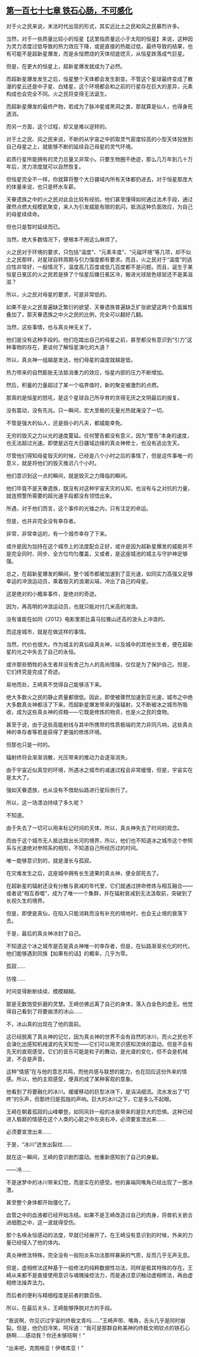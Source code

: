 ## [第一百七十七章 铁石心肠，不可感化](https://www.xxbiquge.com/11_11207/9222691.html)


  对于火之民来说，末法时代出现的形式，其实远比土之民和风之民暴烈许多。

  当然，对于一些质量比较小的恒星【这里指质量远小于太阳的恒星】来说，这种因为灵力浓度过低导致的热力效应下降，或是直接的热能过低，最终导致的结果，也有可能不是超新星爆发，而是永恒燃烧的天体彻底熄灭，从恒星跌落成气巨星。

  但是，在更大的恒星上，超新星爆发就成为了必然。

  而超新星爆发发生之后，恒星整个天体都会发生剧变。不管这个星球最终变成了散漫的星云还是中子星、白矮星，这个环境都会和之前的行星存在巨大的差异，元素构成也会完全不同。火之民将变得无法诞生。

  而超新星爆发的最终产物，若成为了脉冲星或黑洞之类，那就算是仙人，也得身死道消。

  而另一方面，这个过程，却又是难以逆转的。

  对于土之民、风之民来说，不断的从宇宙之中抓取灵气密度较高的小型天体投放到自己母星之上，就能够不断的延续自己母星的灵气环境。

  岩质行星所能拥有的灵力总量又非常小。只要生物圈不绝迹，那么几万年到几十万年后，灵力浓度就可以自然恢复。

  但恒星完全不一样。你就算将整个大日疆域内所有天体都扔进去，对于恒星那庞大的体量来说，也只是杯水车薪。

  天眷遗族之中的火之民对此会比较有经验。他们甚至懂得如何通过法术手段，通过骤然点燃大规模氦聚变，来人为引发威能有限的氦闪，抵消这种负面效应，为自己的母星续续命。

  但也只是暂时延续而已。

  当然，绝大多数情况下，便根本不用这么麻烦了。

  火之民对于环境的要求，只包括“温度”、“元素丰度”、“元磁环境”等几项，却不似土之民那样，对星球自转周期与引力强度都有要求。而且，火之民对于“温度”的适应性非常好，一般情况下，温度高几百度或低几百度都不是问题。而且，诞生于某恒星日冕区的火之民若是换了个恒星后嫌日冕区冷，搬进光球层色球层还不是美滋滋？

  所以，火之民对母星的要求，可是非常低的。

  如果不是火之民普遍缺乏繁衍的欲望、天眷遗族普遍缺乏扩张欲望这两个负面属性叠加了，那天眷遗族之中火之民的比例，完全可以翻好几翻。

  当然，这些事情，也与真炎神无关了。

  他们是没有这种手段的。他们在踏出自己的母星之前，甚至都没有意识到“引力”这种事物的存在，更谈何了解恒星演化的大道？

  所以，真炎神一组越是发达，他们母星的温度就越是低。

  热力带来的自然膨胀无法抵消重力的效应，恒星内部的压力不断增加。

  然后，积蓄的力量超过了某一个临界值时，新的聚变被激烈的点燃。

  那真的是恒星的怒吼，是这个星球自己所孕育的贪得无厌之文明最后的报复。

  没有震动，没有先兆。只一瞬间，宏大至极的无量光热就淹没了一切。

  不管是强大的仙人，还是弱小的凡夫，都威能幸免。

  无穷的毁灭之力以光的速度蔓延。任何警告都没有意义，因为“警告”本身的速度，也无法超过光速。即使是远在大日疆域边缘的真炎神修士，也没有逃出生天。

  尽管他们得知母星毁灭的时候，已经是八个小时之后的事情了，但是这件事唯一的意义，就是将他们的毁灭推迟八个小时。

  他们意识到这一点的瞬间，就是毁灭之力降临的瞬间。

  他们毕竟不是天眷遗族，既没有对这种宇宙天灾的认知，也没有与之对抗的力量，就连预警所需要的超光速手段都没有领悟出来。

  所遇，对于他们而言，这个事件的光锥之内，只有注定的命运。

  但是，也并非完全没有幸存者。

  非常，非常幸运的，有一个城市幸存了下来。

  或许是因为加持在这个城市上的法度配合正好，或许是因为超新星爆发的威能并不是完全同时、同步、全方位均匀覆盖，又或者，是这座城池的城主与守护神足够强。

  总之，在超新星爆发的瞬间，整个城市都被加速到了亚光速，如同实力高强又足够幸运的冲浪运动员，乘着毁灭的浪潮尖端，冲出了自己的母星。

  这是绝对的小概率事件，是绝对的奇迹。

  因为，再高明的冲浪运动员，也就只能对付几米高的海浪。

  没有谁能在如同《2012》电影里那比喜马拉雅山还高的浪头上冲浪的。

  而这座城市，就是在做这样的事情。

  当然，代价也很大。作为城主的真仙级真炎神，以及城中的其他长生者，便在超新星的光之中失去了自己的永恒。

  或许那些牺牲的永生者并没有舍己为人的高尚情操，仅仅是为了保护自己。但是，它们终究是完成了奇迹。

  易地而处，王崎真不觉得自己能够活下来。

  绝大多数火之民的静止质量都很低。因此，即使被骤然加速到亚光速，城市之中绝大多数真炎神都活了下来。而超新星爆发带来的强辐射，又不断被冰之城市所吸收，成为这些真炎神的资粮——它既是修炼的物资，也是火之民的食物。

  甚至于说，由于这些高能射线与其中所携带的性质极端的灵力非同凡响，这些真炎神的幸存者等若是获得了更强的修炼环境。

  但那也只是一时的。

  辐射终将会渐渐消散，光压带来的推动力会逐渐消失。

  由于宇宙近似真空的环境，所遇冰之城市的减速过程会非常缓慢，但是，宇宙实在是太大了。

  强如天眷遗族，也从没有不借助仙路进行星际旅行了。

  所以，这一场漂泊持续了多久呢？

  不知道。

  由于失去了一切可以用来标记时间的天体，所以，真炎神失去了时间的观念。

  而由于这个城市无人抵达跳出长河的境界，所以，他们也不知道冰之城市这个参照系与光速绝对参照系的相形，不知道自己所经历过的时间。

  唯一能够意识到的，就是漫长与孤寂。

  在灾难发生之后，这座城中拥有长生道果的真炎神，便全部死去了。

  在超新星的辐射还没有分散与衰减的年代里，它们就通过拼命修炼与相互融合——或者说“相互吞噬”，成为了唯一一个集群，并在辐射衰减到无法汲取前，突破到了长视久生的境界。

  但是，即使是真仙，在陷入只能消耗而没有补充的境地时，也会无止境的衰落下去。

  于是，最后的真炎神冰封了自己。

  不知道这个冰之城市是否是真炎神唯一的幸存者，但是，在仙路渐渐劣化的时代，他们能够遇到同族【如果有的话】的概率，几乎为零。

  孤寂……

  彷徨……

  时间变得断断续续、模模糊糊。

  那是无数饱受折磨的灵慧。王崎仿佛远离了自己的身体，落入白金色的虚无。他觉得自己看到了将要崩溃的冰山……

  不，冰山真的出现在了他的面前。

  这已经脱离了真炎神的记忆，因为真炎神的世界不会有自然的冰川，而火之民也不会演化出感知机械波的先天知觉——它们可以用灵识感知流体的震动，但是不会有先天的直观感受。它们的音乐可能是粒子的舞动，是光谱的变化，但不会是机械波，不会是声音。

  这种“情感”在与他的意志共鸣，而他共感与联想的能力，也在回应这份外来的情感。所以，他的主观感受，便真的成了某种客观的意象。

  他看到了将要融化的冰川。缓缓移动的巨型冰块下，是涓涓细流。流水发出了“叮咚”的乐声，但那终归是孤独的声响。巨大的冰川之下，它是多么不起眼。

  王崎在朝着孤寂的山峰攀登。如同风铃一般的冰泉带来的是巨大的恐惧。这种已经进入极巅的情感在这个人类的心脏之中左突右冲，必须要宣泄出来……

  必须要宣泄出来……

  于是，“冰川”迸发出裂纹……

  就在这一瞬间，王崎的意识剧烈震动。他重新感知到了自己的身躯。

  ——冷……

  不是迷梦中的冰川带来幻觉，而是实在的感受。他的鼻端同嘴角已经出现了一圈冰渣。

  甚至整个身体都开始僵化了。

  血管之中的血液都已经开始冻结。如果不是王崎改造过自己的肉身，将兽机关嵌合进细胞之中，这一波就得受伤。

  那个名唤永恒感动的法度，早就已经展开了。在王崎没有意识到的时候，外来的力量已经侵入了他的体内。

  真炎神修法特殊，完全没有一般阳炎系功法那样暴戾的气质，反而几乎无声无息。

  但是，虚相修法这种基于一般修法的纯粹数据性功法，同样是极其特殊的存在。王崎从来都不是直接使用意识与魂魄操控法力，而是通过意识触动虚相修法，再由虚相修法操弄法力。

  而后者的便利与精细程度是前者的数百倍。

  所以，在最后关头，王崎能够挣脱对方的手段。

  “我说啊，你见识过宇宙的终极文青吗……”王崎声带、嘴角，舌头几乎是同时崩裂。但是，他仍旧冷笑，呵斥道：“我可是那群自称美神的终极文明钦点的铁石心肠啊……感动我？你还未够班啊！”

  “出来吧，克图格亚！伊塔库亚！”
